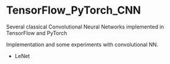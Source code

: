 # TensorFlow_PyTorch_CNN
Several classical Convolutional Neural Networks implemented in TensorFlow and PyTorch 

Implementation and some experiments with convolutional NN.

- LeNet
